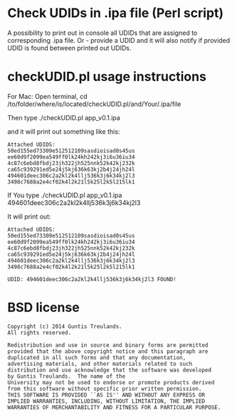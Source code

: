 Check UDIDs in .ipa file (Perl script)
===

A possibility to print out in console all UDIDs that are assigned to corresponding .ipa file. Or - provide a UDID and it will also notify if provided UDID is found between printed out UDIDs.



checkUDID.pl usage instructions
===

For Mac:
Open terminal, cd /to/folder/where/is/located/checkUDID.pl/and/Your/.ipa/file

Then type ./checkUDID.pl app_v0.1.ipa

and it will print out something like this:
    
	Attached UDIDS:
    50ed155ed73309e512512109sasdioisad0s45us
    ee60d9f2099ea549ff0lk24kh242kj3i6u36iu34
    4c87c6ebd8fbdj23jh322jh525nnk52k42kj232k
    ca65c939291ed5e24j5kj636k63kj2b4j24jh24l
    494601deec306c2a2kl2k4llj536k3j6k34kj2l3
    3498c7688a2e4cf02k4l2k21l5k25l2k5l215lk1


If You type ./checkUDID.pl app_v0.1.ipa 494601deec306c2a2kl2k4llj536k3j6k34kj2l3

It will print out:

    Attached UDIDS:
    50ed155ed73309e512512109sasdioisad0s45us
    ee60d9f2099ea549ff0lk24kh242kj3i6u36iu34
    4c87c6ebd8fbdj23jh322jh525nnk52k42kj232k
    ca65c939291ed5e24j5kj636k63kj2b4j24jh24l
    494601deec306c2a2kl2k4llj536k3j6k34kj2l3
    3498c7688a2e4cf02k4l2k21l5k25l2k5l215lk1

    UDID: 494601deec306c2a2kl2k4llj536k3j6k34kj2l3 FOUND!


BSD license
===

	Copyright (c) 2014 Guntis Treulands.
	All rights reserved.

	Redistribution and use in source and binary forms are permitted
	provided that the above copyright notice and this paragraph are
	duplicated in all such forms and that any documentation,
	advertising materials, and other materials related to such
	distribution and use acknowledge that the software was developed
	by Guntis Treulands.  The name of the
	University may not be used to endorse or promote products derived
	from this software without specific prior written permission.
	THIS SOFTWARE IS PROVIDED ``AS IS'' AND WITHOUT ANY EXPRESS OR
	IMPLIED WARRANTIES, INCLUDING, WITHOUT LIMITATION, THE IMPLIED
	WARRANTIES OF MERCHANTABILITY AND FITNESS FOR A PARTICULAR PURPOSE.
	
